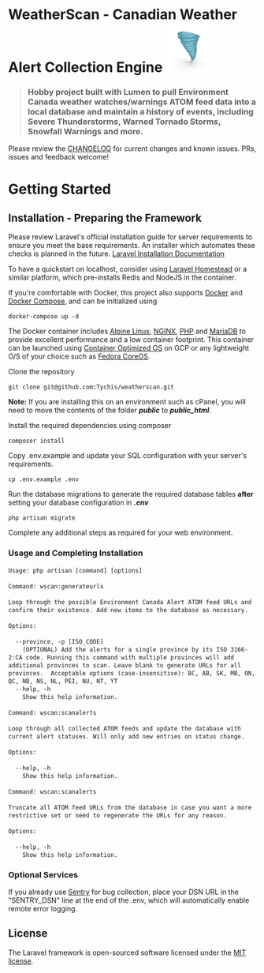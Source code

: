 # WeatherScan - Canadian Weather Alert Collection Engine ![WeatherScan Icon](public/img/tornado-icon.png)

> ### Hobby project built with Lumen to pull Environment Canada weather watches/warnings ATOM feed data into a local database and maintain a history of events, including Severe Thunderstorms, Warned Tornado Storms, Snowfall Warnings and more.

Please review the [CHANGELOG](https://github.com/Tychis/weatherscan/blob/master/CHANGELOG.md) for current changes and known issues. PRs, issues and feedback welcome!

# Getting Started

## Installation - Preparing the Framework

Please review Laravel's official installation guide for server requirements to ensure you meet the base requirements. An installer which automates these checks is planned in the future. [Laravel Installation Documentation](https://lumen.laravel.com/docs/7.x)

To have a quickstart on localhost, consider using [Laravel Homestead](https://laravel.com/docs/7.x/homestead) or a similar platform, which pre-installs Redis and NodeJS in the container.

If you're comfortable with Docker, this project also supports [Docker](https://www.docker.com/) and [Docker Compose](https://docs.docker.com/compose/), and can be initialized using

    docker-compose up -d

The Docker container includes [Alpine Linux](https://alpinelinux.org/about/), [NGINX](https://www.nginx.com/), [PHP](https://www.php.net/) and [MariaDB](https://mariadb.org/) to provide excellent performance and a low container footprint. This container can be launched using [Container Optimized OS](https://cloud.google.com/container-optimized-os/docs) on GCP or any lightweight O/S of your choice such as [Fedora CoreOS](https://getfedora.org/coreos/).

Clone the repository

    git clone git@github.com:Tychis/weatherscan.git

**Note:** If you are installing this on an environment such as cPanel, you will need to move the contents of the folder _**public**_ to _**public_html**_.

Install the required dependencies using composer

    composer install

Copy .env.example and update your SQL configuration with your server's requirements.

    cp .env.example .env

Run the database migrations to generate the required database tables **after** setting your database configuration in _**.env**_

    php artisan migrate

Complete any additional steps as required for your web environment.

### Usage and Completing Installation

```
Usage: php artisan [command] [options]

Command: wscan:generateurls

Loop through the possible Environment Canada Alert ATOM feed URLs and confirm their existence. Add new items to the database as necessary.

Options:

  --province, -p [ISO_CODE]
    (OPTIONAL) Add the alerts for a single province by its ISO 3166-2:CA code. Running this command with multiple provinces will add additional provinces to scan. Leave blank to generate URLs for all provinces.  Acceptable options (case-insensitive): BC, AB, SK, MB, ON, QC, NB, NS, NL, PEI, NU, NT, YT
  --help, -h
    Show this help information.

Command: wscan:scanalerts

Loop through all collected ATOM feeds and update the database with current alert statuses. Will only add new entries on status change.

Options:

  --help, -h
    Show this help information.

Command: wscan:scanalerts

Truncate all ATOM feed URLs from the database in case you want a more restrictive set or need to regenerate the URLs for any reason.

Options:

  --help, -h
    Show this help information.

```

### Optional Services

If you already use [Sentry](https://sentry.io/) for bug collection, place your DSN URL in the "SENTRY_DSN" line at the end of the .env, which will automatically enable remote error logging.

## License

The Laravel framework is open-sourced software licensed under the [MIT license](https://opensource.org/licenses/MIT).
